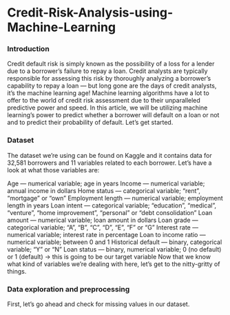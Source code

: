 # Credit-Risk-Analysis-using-Machine-Learning

### Introduction
Credit default risk is simply known as the possibility of a loss for a lender due to a borrower’s failure to repay a loan. Credit analysts are typically responsible for assessing this risk by thoroughly analyzing a borrower’s capability to repay a loan — but long gone are the days of credit analysts, it’s the machine learning age! Machine learning algorithms have a lot to offer to the world of credit risk assessment due to their unparalleled predictive power and speed. In this article, we will be utilizing machine learning’s power to predict whether a borrower will default on a loan or not and to predict their probability of default. Let’s get started.

### Dataset
The dataset we’re using can be found on Kaggle and it contains data for 32,581 borrowers and 11 variables related to each borrower. Let’s have a look at what those variables are:

Age — numerical variable; age in years
Income — numerical variable; annual income in dollars
Home status — categorical variable; “rent”, “mortgage” or “own”
Employment length — numerical variable; employment length in years
Loan intent — categorical variable; “education”, “medical”, “venture”, “home improvement”, “personal” or “debt consolidation”
Loan amount — numerical variable; loan amount in dollars
Loan grade — categorical variable; “A”, “B”, “C”, “D”, “E”, “F” or “G”
Interest rate — numerical variable; interest rate in percentage
Loan to income ratio — numerical variable; between 0 and 1
Historical default — binary, categorical variable; “Y” or “N”
Loan status — binary, numerical variable; 0 (no default) or 1 (default) → this is going to be our target variable
Now that we know what kind of variables we’re dealing with here, let’s get to the nitty-gritty of things.

### Data exploration and preprocessing
First, let’s go ahead and check for missing values in our dataset.

